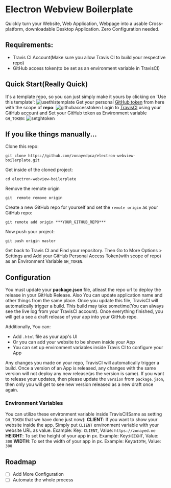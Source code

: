 # Electron Webview Boilerplate
Quickly turn your Website, Web Application, Webpage into a usable Cross-platform, downloadable Desktop Application. Zero Configuration needed.

## Requirements:
- Travis CI Account(Make sure you allow Travis CI to build your respective repo)
- GitHub access token(to be set as an environment variable in TravisCI)

## Quick Start(Really Quick)
It's a template repo, so you can just simply make it yours by clicking on 'Use this template':
![usethistemplate](https://user-images.githubusercontent.com/18544717/82370696-cd37fa80-9a3a-11ea-839f-3d962305f503.gif)
Get your personal [GitHub token](https://github.com/settings/tokens) from here with the scope of **repo**:
![githubaccesstoken](https://user-images.githubusercontent.com/18544717/82371461-0cb31680-9a3c-11ea-8406-1e590c71565f.gif)
Login to [TravisCI](https://travis-ci.org/) using your GitHub account and Set your GitHub token as Environment variable ```GH_TOKEN```:
![setghtoken](https://user-images.githubusercontent.com/18544717/82373992-41c16800-9a40-11ea-98fb-8cf715225cda.gif)
## If you like things manually...
Clone this repo:
```
git clone https://github.com/zonayedpca/electron-webview-boilerplate.git
```

Get inside of the cloned project:
```
cd electron-webview-boilerplate
```

Remove the remote origin 
```
git  remote remove origin 
```

Create a new GitHub repo for yourself and set the ```remote origin``` as your GitHub repo:
```
git remote add origin ***YOUR_GITHUB_REPO***
```

Now push your project:
```
git push origin master
```

Get back to Travis CI and Find your repository. Then Go to More Options > Settings and Add your GitHub Personal Access Token(with scope of repo) as an Environment Variable ```GH_TOKEN```. 

## Configuration
You must update your **package.json** file, atleast the repo url to deploy the release in your GitHub Release. Also You can update application name and other things from the same place. Once you update this file, TravisCI will automatically trigger a build. This build may take sometime(You can always see the live log from your TravisCI account). Once everything finished, you will get a see a draft release of your app into your GitHub repo.

Additionally, You can:
- Add ```.html``` file as your app's UI
- Or you can add your website to be shown inside your App
- You can set up environment variables inside Travis CI to configure your App

Any changes you made on your repo, TravisCI will automatically trigger a build. Once a version of an App is released, any changes with the same version will not deploy any new release(as the version is same). If you want to release your updates, then please update the ```version``` from ```package.json```,  then only you will get to see new version released as a new draft once again.

### Environment Variables
You can utilize these environment variable inside TravisCI(Same as setting ```GH_TOKEN``` that we have done just now):
**CLIENT**: If you want to show your website inside the app. Simply put ```CLIENT``` environment variable with your website URL as value. Example: Key: ```CLIENT```, Value: ```https://zonayed.me```
**HEIGHT**: To set the height of your app in px. Example: Key:```HEIGHT```, Value: ```300```
**WIDTH**: To set the width of your app in px. Example: Key:```WIDTH```, Value: ```300```

## Roadmap
- [ ] Add More Configuration
- [ ] Automate the whole process
